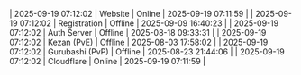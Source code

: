 | 2025-09-19 07:12:02 | Website | Online | 2025-09-19 07:11:59 |
| 2025-09-19 07:12:02 | Registration | Offline | 2025-09-09 16:40:23 |
| 2025-09-19 07:12:02 | Auth Server | Offline | 2025-08-18 09:33:31 |
| 2025-09-19 07:12:02 | Kezan (PvE) | Offline | 2025-08-03 17:58:02 |
| 2025-09-19 07:12:02 | Gurubashi (PvP) | Offline | 2025-08-23 21:44:06 |
| 2025-09-19 07:12:02 | Cloudflare | Online | 2025-09-19 07:11:59 |

